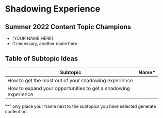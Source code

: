 # Shadowing Experience

## Summer 2022 Content Topic Champions
* [YOUR NAME HERE]
* If necessary, another name here

## Table of Subtopic Ideas
| Subtopic | Name*    | 
| ----- | --------|
| How to get the most out of your shadowing experience | |
| How to expand your opportunities to get a shadowing experience | |

"*" only place your Name next to the subtopics you have selected generate content on.
